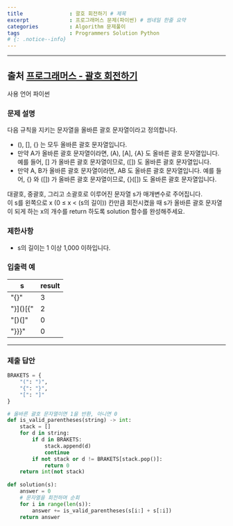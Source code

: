 ```yaml
---
title               : 괄호 회전하기 # 제목
excerpt             : 프로그래머스 문제(파이썬) # 썸네일 한줄 요약
categories          : Algorithm 문제풀이
tags                : Programmers Solution Python
# {: .notice--info}
---
```


---
## 출처 [프로그래머스 - 괄호 회전하기](https://programmers.co.kr/learn/courses/30/lessons/76502)

사용 언어 파이썬

### 문제 설명
다음 규칙을 지키는 문자열을 올바른 괄호 문자열이라고 정의합니다.

- (), [], {} 는 모두 올바른 괄호 문자열입니다.
- 만약 A가 올바른 괄호 문자열이라면, (A), [A], {A} 도 올바른 괄호 문자열입니다. 예를 들어, [] 가 올바른 괄호 문자열이므로, ([]) 도 올바른 괄호 문자열입니다.
- 만약 A, B가 올바른 괄호 문자열이라면, AB 도 올바른 괄호 문자열입니다. 예를 들어, {} 와 ([]) 가 올바른 괄호 문자열이므로, {}([]) 도 올바른 괄호 문자열입니다.

대괄호, 중괄호, 그리고 소괄호로 이루어진 문자열 s가 매개변수로 주어집니다.  
이 s를 왼쪽으로 x (0 ≤ x < (s의 길이)) 칸만큼 회전시켰을 때 s가 올바른 괄호 문자열이 되게 하는 x의 개수를 return 하도록 solution 함수를 완성해주세요.

### 제한사항
- s의 길이는 1 이상 1,000 이하입니다.

### 입출력 예

|s|result|
|--|--|
|"[](){}"|3|
|"}]()[{"|2|
|"[)(]"|0|
|"}}}"|0|

---


### 제출 답안

```py
BRAKETS = {
    "(": ")",
    "{": "}",
    "[": "]"
}

# 올바른 괄호 문자열이면 1을 반환, 아니면 0
def is_valid_parentheses(string) -> int:
    stack = []
    for d in string:
        if d in BRAKETS:
            stack.append(d)
            continue
        if not stack or d != BRAKETS[stack.pop()]:
            return 0
    return int(not stack)
    
def solution(s):
    answer = 0
    # 문자열을 회전하며 순회
    for i in range(len(s)):
        answer += is_valid_parentheses(s[i:] + s[:i])
    return answer
```
